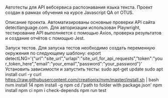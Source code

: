 Автотесты для API вебсервиса распознавания языка текста.
Проект создан в рамках обучения на курсе Javascript QA от OTUS.

Описание проекта.
Автоматизированы основные проверки API сайта detectlanguage.com. Для авторизации использован Playwright, тестирование API выполняется с помощью Axios, проверка результатов и создание отчётов с помощью Jest. 

Запуск тестов.
Для запуска тестов необходимо создать переменную окружения по следующему шаблону:
export detectLNG='{"url":"site_url","urlapi":"site_url_for_api_requests","token":"your_token_here","email":"your_email","password":"your_password"}'
Установить зависимости и запустить тесты:
sudo apt-get update
sudo apt install curl -y 
curl https://raw.githubusercontent.com/creationix/nvm/master/install.sh | bash 
nvm install 14 
npm install -g npm
cd /'path to folder with package.json'
npm install
npm ci 
npm i check-depends
npm run test

